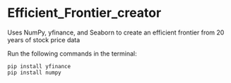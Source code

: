 # Efficient_Frontier_creator
Uses NumPy, yfinance, and Seaborn to create an efficient frontier from 20 years of stock price data

Run the following commands in the terminal:

```
pip install yfinance
pip install numpy
```